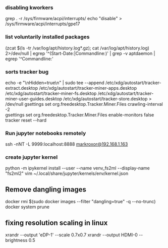 ### disabling kworkers
grep . -r /sys/firmware/acpi/interrupts/
echo "disable" > /sys/firmware/acpi/interrupts/gpe17

### list voluntarily installed packages
(zcat $(ls -tr /var/log/apt/history.log*.gz); cat /var/log/apt/history.log) 2>/dev/null |
  egrep '^(Start-Date:|Commandline:)' |
  grep -v aptdaemon |
  egrep '^Commandline:'

### sorts tracker bug
echo -e "\nHidden=true\n" | sudo tee --append /etc/xdg/autostart/tracker-extract.desktop /etc/xdg/autostart/tracker-miner-apps.desktop /etc/xdg/autostart/tracker-miner-fs.desktop /etc/xdg/autostart/tracker-miner-user-guides.desktop /etc/xdg/autostart/tracker-store.desktop > /dev/null
gsettings set org.freedesktop.Tracker.Miner.Files crawling-interval -2  
gsettings set org.freedesktop.Tracker.Miner.Files enable-monitors false  
tracker reset --hard

### Run jupyter notebooks remotely
ssh -nNT -L 9999:localhost:8888 markroxor@192.168.1.163


### create jupyter kernel
python -m ipykernel install --user --name venv_fs2ml --display-name "fs2ml2"
vim ~/.local/share/jupyter/kernels/env/kernel.json

## Remove dangling images
docker rmi $(sudo docker images --filter "dangling=true" -q --no-trunc)
docker system prune

## fixing resolution scaling in linux
xrandr --output 'eDP-1' --scale 0.7x0.7
xrandr --output HDMI-0 --brightness 0.5
